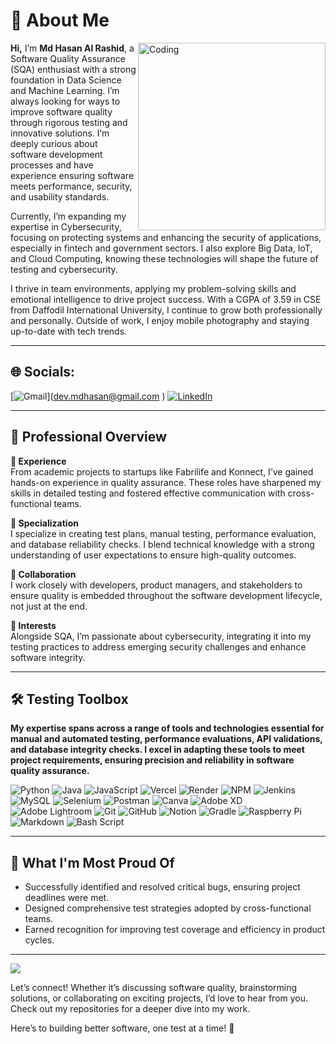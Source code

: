 # 💫 About Me

<img align="right" alt="Coding" width="300" src="https://i.pinimg.com/originals/e4/26/70/e426702edf874b181aced1e2fa5c6cde.gif">

**Hi,** I’m **Md Hasan Al Rashid**, a Software Quality Assurance (SQA) enthusiast with a strong foundation in Data Science and Machine Learning. I’m always looking for ways to improve software quality through rigorous testing and innovative solutions. I’m deeply curious about software development processes and have experience ensuring software meets performance, security, and usability standards.

Currently, I’m expanding my expertise in Cybersecurity, focusing on protecting systems and enhancing the security of applications, especially in fintech and government sectors. I also explore Big Data, IoT, and Cloud Computing, knowing these technologies will shape the future of testing and cybersecurity.

I thrive in team environments, applying my problem-solving skills and emotional intelligence to drive project success. With a CGPA of 3.59 in CSE from Daffodil International University, I continue to grow both professionally and personally. Outside of work, I enjoy mobile photography and staying up-to-date with tech trends.

---

## 🌐 Socials:
[![Gmail](https://img.shields.io/badge/Gmail-D14836?style=for-the-badge&logo=gmail&logoColor=white)]([<a href="mailto:dev.mdhasan@gmail.com">dev.mdhasan@gmail.com</a>](mailto:dev.mdhasan@gmail.com)
)
[![LinkedIn](https://img.shields.io/badge/LinkedIn-0077B5?style=for-the-badge&logo=linkedin&logoColor=white)](https://linkedin.com/in/nirrjhorr)


---

## 🏢 Professional Overview

**💼 Experience**  
From academic projects to startups like Fabrilife and Konnect, I’ve gained hands-on experience in quality assurance. These roles have sharpened my skills in detailed testing and fostered effective communication with cross-functional teams.

**🎯 Specialization**  
I specialize in creating test plans, manual testing, performance evaluation, and database reliability checks. I blend technical knowledge with a strong understanding of user expectations to ensure high-quality outcomes.

**🤝 Collaboration**  
I work closely with developers, product managers, and stakeholders to ensure quality is embedded throughout the software development lifecycle, not just at the end.

**🔐 Interests**  
Alongside SQA, I’m passionate about cybersecurity, integrating it into my testing practices to address emerging security challenges and enhance software integrity.

---

## 🛠️ Testing Toolbox  

**My expertise spans across a range of tools and technologies essential for manual and automated testing, performance evaluations, API validations, and database integrity checks. I excel in adapting these tools to meet project requirements, ensuring precision and reliability in software quality assurance.**

![Python](https://img.shields.io/badge/python-3670A0?style=for-the-badge&logo=python&logoColor=ffdd54) ![Java](https://img.shields.io/badge/java-%23ED8B00.svg?style=for-the-badge&logo=openjdk&logoColor=white) ![JavaScript](https://img.shields.io/badge/javascript-%23323330.svg?style=for-the-badge&logo=javascript&logoColor=%23F7DF1E) ![Vercel](https://img.shields.io/badge/vercel-%23000000.svg?style=for-the-badge&logo=vercel&logoColor=white) ![Render](https://img.shields.io/badge/Render-%46E3B7.svg?style=for-the-badge&logo=render&logoColor=white) ![NPM](https://img.shields.io/badge/NPM-%23CB3837.svg?style=for-the-badge&logo=npm&logoColor=white) ![Jenkins](https://img.shields.io/badge/jenkins-%232C5263.svg?style=for-the-badge&logo=jenkins&logoColor=white) ![MySQL](https://img.shields.io/badge/mysql-4479A1.svg?style=for-the-badge&logo=mysql&logoColor=white) ![Selenium](https://img.shields.io/badge/-selenium-CB02A?style=for-the-badge&logo=selenium&logoColor=white)  ![Postman](https://img.shields.io/badge/Postman-FF6C37?style=for-the-badge&logo=Postman&logoColor=white) ![Canva](https://img.shields.io/badge/Canva-%2300C4CC.svg?style=for-the-badge&logo=Canva&logoColor=white) ![Adobe XD](https://img.shields.io/badge/Adobe%20XD-470137?style=for-the-badge&logo=Adobe%20XD&logoColor=#FF61F6) ![Adobe Lightroom](https://img.shields.io/badge/Adobe%20Lightroom-31A8FF.svg?style=for-the-badge&logo=Adobe%20Lightroom&logoColor=white) ![Git](https://img.shields.io/badge/git-%23F05033.svg?style=for-the-badge&logo=git&logoColor=white) ![GitHub](https://img.shields.io/badge/github-%23121011.svg?style=for-the-badge&logo=github&logoColor=white) ![Notion](https://img.shields.io/badge/Notion-%23000000.svg?style=for-the-badge&logo=notion&logoColor=white) ![Gradle](https://img.shields.io/badge/Gradle-02303A.svg?style=for-the-badge&logo=Gradle&logoColor=white) ![Raspberry Pi](https://img.shields.io/badge/-Raspberry_Pi-C51A4A?style=for-the-badge&logo=Raspberry-Pi) ![Markdown](https://img.shields.io/badge/markdown-%23000000.svg?style=for-the-badge&logo=markdown&logoColor=white) ![Bash Script](https://img.shields.io/badge/bash_script-%23121011.svg?style=for-the-badge&logo=gnu-bash&logoColor=white)

---

## 🔄 What I'm Most Proud Of

- Successfully identified and resolved critical bugs, ensuring project deadlines were met.
- Designed comprehensive test strategies adopted by cross-functional teams.
- Earned recognition for improving test coverage and efficiency in product cycles.

---

[![](https://visitcount.itsvg.in/api?id=nirrjhorr&icon=0&color=0)](https://visitcount.itsvg.in)

Let’s connect! Whether it’s discussing software quality, brainstorming solutions, or collaborating on exciting projects, I’d love to hear from you. Check out my repositories for a deeper dive into my work.

Here’s to building better software, one test at a time! 🌟


